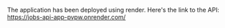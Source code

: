 The application has been deployed using render.
Here's the link to the API: https://jobs-api-app-pvpw.onrender.com/
